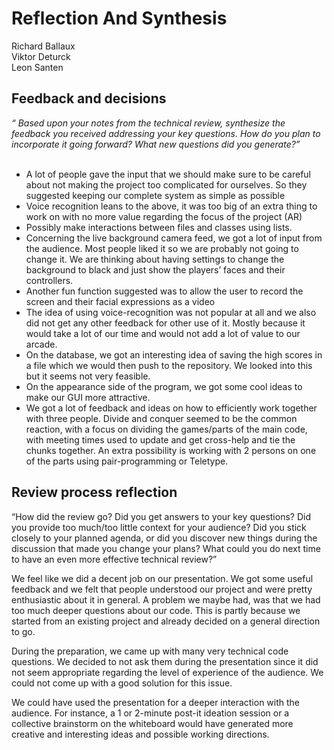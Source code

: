 # Reflection And Synthesis
Richard Ballaux<br/>
Viktor Deturck <br/>
Leon Santen <br/>

## Feedback and decisions
_“ Based upon your notes from the technical review, synthesize the feedback you received addressing your key questions. How do you plan to incorporate it going forward? What new questions did you generate?”_<br/><br/>
- A lot of people gave the input that we should make sure to be careful about not making the project too complicated for ourselves. So they suggested keeping our complete system as simple as possible
- Voice recognition leans to the above, it was too big of an extra thing to work on with no more value regarding the focus of the project (AR)
- Possibly make interactions between files and classes using lists.
- Concerning the live background camera feed, we got a lot of input from the audience. Most people liked it so we are probably not going to change it. We are thinking about having settings to change the background to black and just show the players’ faces and their controllers.
- Another fun function suggested was to allow the user to record the screen and their facial expressions as a video
- The idea of using voice-recognition was not popular at all and we also did not get any other feedback for other use of it. Mostly because it would take a lot of our time and would not add a lot of value to our arcade.
- On the database, we got an interesting idea of saving the high scores in a file which we would then push to the repository. We looked into this but it seems not very feasible.
- On the appearance side of the program, we got some cool ideas to make our GUI more attractive.
- We got a lot of feedback and ideas on how to efficiently work together with three people. Divide and conquer seemed to be the common reaction, with a focus on dividing the games/parts of the main code, with meeting times used to update and get cross-help and tie the chunks together. An extra possibility is working with 2 persons on one of the parts using pair-programming or Teletype.

## Review process reflection
“How did the review go? Did you get answers to your key questions? Did you provide too much/too little context for your audience? Did you stick closely to your planned agenda, or did you discover new things during the discussion that made you change your plans? What could you do next time to have an even more effective technical review?”<br/>

We feel like we did a decent job on our presentation. We got some useful feedback and we felt that people understood our project and were pretty enthusiastic about it in general. A problem we maybe had, was that we had too much deeper questions about our code. This is partly because we started from an existing project and already decided on a general direction to go. <br/>

During the preparation, we came up with many very technical code questions. We decided to not ask them during the presentation since it did not seem appropriate regarding the level of experience of the audience. We could not come up with a good solution for this issue.<br/>

We could have used the presentation for a deeper interaction with the audience. For instance, a 1 or 2-minute post-it ideation session or a collective brainstorm on the whiteboard would have generated more creative and interesting ideas and possible working directions. 
